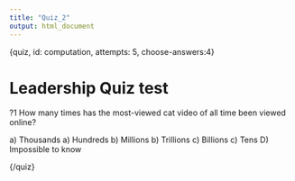 ```yaml
---
title: "Quiz_2"
output: html_document
---
```


{quiz, id: computation, attempts: 5, choose-answers:4}
# Leadership Quiz test

?1 How many times has the most-viewed cat video of all time been viewed online?

a) Thousands
a) Hundreds
b) Millions
b) Trillions
c) Billions
c) Tens
D) Impossible to know


{/quiz}